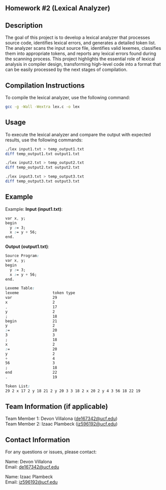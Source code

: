 ## Homework #2 (Lexical Analyzer)

## Description
The goal of this project is to develop a lexical analyzer that processes source code, identifies lexical errors, and generates a detailed token list. The analyzer scans the input source file, identifies valid lexemes, classifies them into appropriate tokens, and reports any lexical errors found during the scanning process. This project highlights the essential role of lexical analysis in compiler design, transforming high-level code into a format that can be easily processed by the next stages of compilation.

## Compilation Instructions
To compile the lexical analyzer, use the following command:
```bash
gcc -g -Wall -Wextra lex.c -o lex
```

## Usage
To execute the lexical analyzer and compare the output with expected results, use the following commands:

```bash
./lex input1.txt > temp_output1.txt
diff temp_output1.txt output1.txt

./lex input2.txt > temp_output2.txt
diff temp_output2.txt output2.txt

./lex input3.txt > temp_output3.txt
diff temp_output3.txt output3.txt
```

## Example

Example:
**Input (input1.txt)**:
```css
var x, y;
begin
  y := 3;
  x := y + 56;
end.
```

**Output (output1.txt)**:
```css
Source Program:
var x, y;
begin
  y := 3;
  x := y + 56;
end.

Lexeme Table:
lexeme               token type
var                  29
x                    2
,                    17
y                    2
;                    18
begin                21
y                    2
:=                   20
3                    3
;                    18
x                    2
:=                   20
y                    2
+                    4
56                   3
;                    18
end                  22
.                    19

Token List:
29 2 x 17 2 y 18 21 2 y 20 3 3 18 2 x 20 2 y 4 3 56 18 22 19
```

## Team Information (if applicable)
Team Member 1: Devon Villalona (de167342@ucf.edu)  
Team Member 2: Izaac Plambeck (iz596192@ucf.edu)

## Contact Information
For any questions or issues, please contact:

Name: Devon Villalona  
Email: de167342@ucf.edu

Name: Izaac Plambeck  
Email: iz596192@ucf.edu